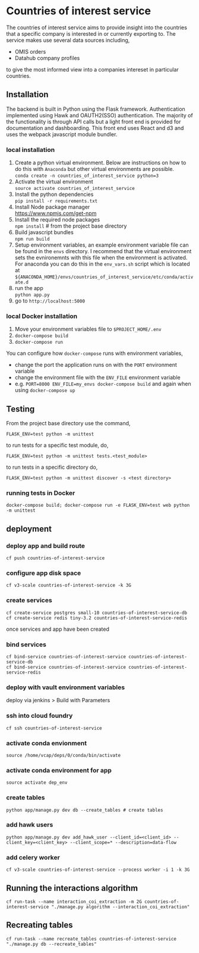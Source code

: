 # Countries of interest service
The countries of interest service aims to provide insight into the countries that a specific company is interested in or currently exporting to. The service makes use several data sources including,

* OMIS orders
* Datahub company profiles

to give the most informed view into a companies intereset in particular countries.

## Installation
The backend is built in Python using the Flask framework. Authentication implemented using Hawk and OAUTH2(SSO) authentication. The majority of the functionality is through API calls but a light front end is provided for documentation and dashboarding. This front end uses React and d3 and uses the webpack javascript module bundler. 

### local installation
1. Create a python virtual environment. Below are instructions on how to do this with `Anaconda` but other virtual environments are possible.
    <br />`conda create -n countries_of_interest_service python=3`
2. Activate the virtual environment
    <br />`source activate countries_of_interest_service`
3. Install the python dependencies
    <br />`pip install -r requirements.txt`
4. Install Node package manager
    <br />https://www.npmjs.com/get-npm
5. Install the required node packages
    <br />`npm install` # from the project base directory
6. Build javascript bundles
    <br />`npm run build`
7. Setup environment variables, an example environment variable file can be found in the `envs` directory. I recommend that the virtual environment sets the evnironemnts with this file when the environment is activated. For anaconda you can do this in the `env_vars.sh` script which is located at `${ANACONDA_HOME}/envs/countries_of_interest_service/etc/conda/activate.d`
8. run the app
    <br />`python app.py`
9. go to `http://localhost:5000`

### local Docker installation
1. Move your environment variables file to `$PROJECT_HOME/.env`
2. `docker-compose build`
3. `docker-compose run`

You can configure how `docker-compose` runs with environment variables,
* change the port the application runs on with the `PORT` environment variable
* change the environment file with the `ENV_FILE` environment variable
* e.g. `PORT=8000 ENV_FILE=my_envs docker-compose build` and again when using `docker-compose up`

## Testing
From the project base directory use the command,

`FLASK_ENV=test python -m unittest`

to run tests for a specific test module, do,

`FLASK_ENV=test python -m unittest tests.<test_module>`

to run tests in a specific directory do,

`FLASK_ENV=test python -m unittest discover -s <test directory>`

### running tests in Docker
`docker-compose build; docker-compose run -e FLASK_ENV=test web python -m unittest`


## deployment

### deploy app and build route
`cf push countries-of-interest-service`

### configure app disk space
`cf v3-scale countries-of-interest-service -k 3G`

### create services
`cf create-service postgres small-10 countries-of-interest-service-db`  
`cf create-service redis tiny-3.2 countries-of-interest-service-redis`

once services and app have been created

### bind services
`cf bind-service countries-of-interest-service countries-of-interest-service-db`  
`cf bind-service countries-of-interest-service countries-of-interest-service-redis`

### deploy with vault environment variables
deploy via jenkins > Build with Parameters

### ssh into cloud foundry
`cf ssh countries-of-interest-service`

### activate conda envionment
`source /home/vcap/deps/0/conda/bin/activate`

### activate conda environment for app
`source activate dep_env`

### create tables
`python app/manage.py dev db --create_tables # create tables`

### add hawk users
`python app/manage.py dev add_hawk_user --client_id=<client_id> --client_key=<client_key> --client_scope=* --description=data-flow`

### add celery worker
`cf v3-scale countries-of-interest-service --process worker -i 1 -k 3G`

## Running the interactions algorithm
`cf run-task --name interaction_coi_extraction -m 2G countries-of-interest-service "./manage.py algorithm --interaction_coi_extraction"`

## Recreating tables
`cf run-task --name recreate_tables countries-of-interest-service "./manage.py db --recreate_tables"`
